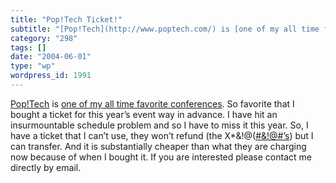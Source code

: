 ```yaml
---
title: "Pop!Tech Ticket!"
subtitle: "[Pop!Tech](http://www.poptech.com/) is [one of my all time favorite conferences](/weblogs/archives/0..."
category: "298"
tags: []
date: "2004-06-01"
type: "wp"
wordpress_id: 1991
---
```

[Pop!Tech](http://www.poptech.com/) is [one of my all time favorite conferences](/weblogs/archives/000264.html). So favorite that I bought a ticket for this year’s event way in advance. I have hit an insurmountable schedule problem and so I have to miss it this year. So, I have a ticket that I can’t use, they won’t refund (the X*&!@([#&!@#’s](mailto:#&!@#)) but I can transfer. And it is substantially cheaper than what they are charging now because of when I bought it. If you are interested please contact me directly by email.